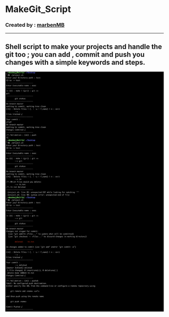 # MakeGit_Script
### Created by : [marbenMB](https://github.com/marbenMB)
---
## Shell script to make your projects and handle the git too ; you can add , commit and push you changes with a simple keywords and steps.

![Example of script execution](./Screen%20Shot%202022-10-06%20at%205.20.11%20PM.png)